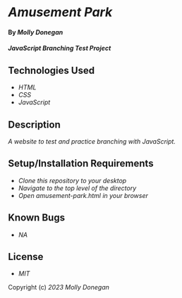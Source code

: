 # _Amusement Park_

#### By _**Molly Donegan**_

#### _JavaScript Branching Test Project_

## Technologies Used

* _HTML_
* _CSS_
* _JavaScript_

## Description

_A website to test and practice branching with JavaScript._

## Setup/Installation Requirements

* _Clone this repository to your desktop_
* _Navigate to the top level of the directory_
* _Open amusement-park.html in your browser_

## Known Bugs

* _NA_

## License

* _MIT_

Copyright (c) _2023_ _Molly Donegan_